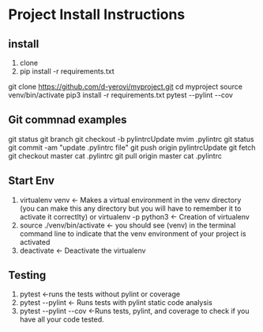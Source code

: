 # Project Install Instructions

## install

1. clone
2. pip install -r requirements.txt

git clone https://github.com/d-yerovi/myproject.git
cd myproject
source venv/bin/activate
pip3 install -r requirements.txt
pytest --pylint --cov

## Git commnad examples

  git status
  git branch
  git checkout -b pylintrcUpdate
  mvim .pylintrc
  git status
  git commit -am "update .pylintrc file"
  git push origin pylintrcUpdate
  git fetch
  git checkout master
  cat .pylintrc
  git pull origin master
  cat .pylintrc

## Start Env
1. virtualenv venv <- Makes a virtual environment in the venv directory (you can make this any directory but you will have to remember it to activate it correctlty)
or 
virtualenv -p python3 <desired-path> <- Creation of virtualenv
2. source ./venv/bin/activate <- you should see (venv) in the terminal command line to indicate that the venv environment of your project is activated
3. deactivate <- Deactivate the virtualenv

## Testing

1. pytest <-runs the tests without pylint or coverage
2. pytest --pylint <- Runs tests with pylint static code analysis
3. pytest --pylint --cov <-Runs tests, pylint, and coverage to check if you have all your code tested.

